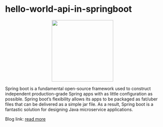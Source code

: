 # hello-world-api-in-springboot
<p align="center">
<img src= "https://spring.io/images/OG-Spring.png" width="200">
</p>
Spring boot is a fundamental open-source framework used to construct independent production-grade Spring apps with as little configuration as possible. Spring boot’s flexibility allows its apps to be packaged as fat/uber files that can be delivered as a simple jar file. As a result, Spring boot is a fantastic solution for designing Java microservice applications.

Blog link: [read more](https://medium.com/@patelshaili581/building-basic-api-with-spring-boot-dc7016cde989)
